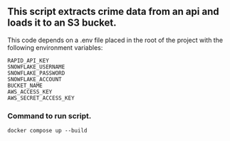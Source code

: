 ## This script extracts crime data from an api and loads it to an S3 bucket.

This code depends on a .env file placed in the root of the project with the following environment variables:

```
RAPID_API_KEY
SNOWFLAKE_USERNAME
SNOWFLAKE_PASSWORD
SNOWFLAKE_ACCOUNT
BUCKET_NAME
AWS_ACCESS_KEY
AWS_SECRET_ACCESS_KEY
```

### Command to run script.

`docker compose up --build`
